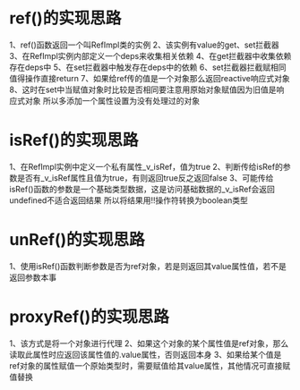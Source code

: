 # ref()的实现思路
1、ref()函数返回一个叫RefImpl类的实例
2、该实例有value的get、set拦截器
3、在RefImpl实例内部定义一个deps来收集相关依赖
4、在get拦截器中收集依赖存在deps中
5、在set拦截器中触发存在deps中的依赖
6、set拦截器拦截赋相同值得操作直接return
7、如果给ref传的值是一个对象那么返回reactive响应式对象
8、这时在set中当赋值对象时比较是否相同要注意用原始对象赋值因为旧值是响应式对象 所以多添加一个属性设置为没有处理过的对象

# isRef()的实现思路
1、在RefImpl实例中定义一个私有属性_v_isRef，值为true
2、判断传给isRef的参数是否有_v_isRef属性且值为true，有则返回true反之返回false
3、可能传给isRef()函数的参数是一个基础类型数据，这是访问基础数据的_v_isRef会返回undefined不适合返回结果 所以将结果用!!操作符转换为boolean类型

# unRef()的实现思路
1、使用isRef()函数判断参数是否为ref对象，若是则返回其value属性值，若不是返回参数本事

# proxyRef()的实现思路
1、该方式是将一个对象进行代理
2、如果这个对象的某个属性值是ref对象，那么读取此属性时应返回该属性值的.value属性，否则返回本身
3、如果给某个值是ref对象的属性赋值一个原始类型时，需要赋值给其value属性，其他情况可直接赋值替换
